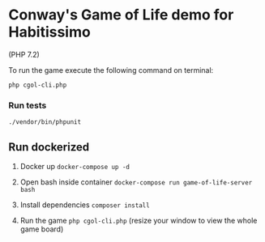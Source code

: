 # Conway's Game of Life demo for Habitissimo
(PHP 7.2)

To run the game execute the following command on terminal:
 
`php cgol-cli.php`

### Run tests

`./vendor/bin/phpunit`

## Run dockerized

1. Docker up
`docker-compose up -d`

2. Open bash inside container
`docker-compose run game-of-life-server bash`

3. Install dependencies
`composer install`

4. Run the game 
`php cgol-cli.php` (resize your window to view the whole game board)
